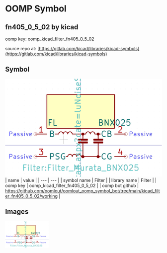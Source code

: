 # OOMP Symbol  
## fn405_0_5_02  by kicad  
  
oomp key: oomp_kicad_filter_fn405_0_5_02  
  
source repo at: [https://gitlab.com/kicad/libraries/kicad-symbols](https://gitlab.com/kicad/libraries/kicad-symbols)  
## Symbol  
  
[![working.png](working_600.png)](working.png)  
| name | value | 
| --- | --- | 
| symbol name | Filter | 
| library name | Filter | 
| oomp key | oomp_kicad_filter_fn405_0_5_02 | 
| oomp bot github | https://github.com/oomlout/oomlout_oomp_symbol_bot/tree/main/kicad_filter_fn405_0_5_02/working | 
## Images  
  
[![working.png](working_140.png)](working.png)  
